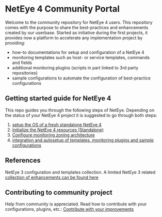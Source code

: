 # NetEye 4 Community Portal

Welcome to the community repository for NetEye 4 users. 
This repository comes with the purpose to share the best-practices and enhancements created by our userbase. Started as initiative during the first projects, it provides now a platform to accelerate any implementation project by providing:
- how-to documentations for setup and configuration of a NetEye 4
- monitoring templates such as host- or service templates, commands and fields
- additional monitoring plugins (scripts in part linked to 3rd party repositories)
- sample configurations to automate the configuration of best-practice configurations

## Getting started guide for NetEye 4
This repo guides you through the following steps of NetEye. Depending on the status of your NetEye 4 project it is suggested to go through both steps:
1. [setup the OS of a fresh standalone NetEye 4](/doc/020_os_configuration.md)
2. [Initialize the NetEye 4 resources (Standalone)](/doc/030_neteye_standalone_init.md)
3. [Configure monitoring zoning architecture](/doc/031_monitoring_zones_master.md)
4. [integration and autosetup of templates, monitoring plugins and sample configurations](/doc/050_community_configs_init.md)

## References 
NetEye 3 configuration and templates collection. A limited NetEye 3 related [collection of enhancements can be found here](https://github.com/zampat/neteye3)


## Contributing to community project

Help from community is appreciated. Read how to contribute with your configurations, plugins, etc.:
[Contribute with your improvements ](./doc/090_contributing_toGit.md)
